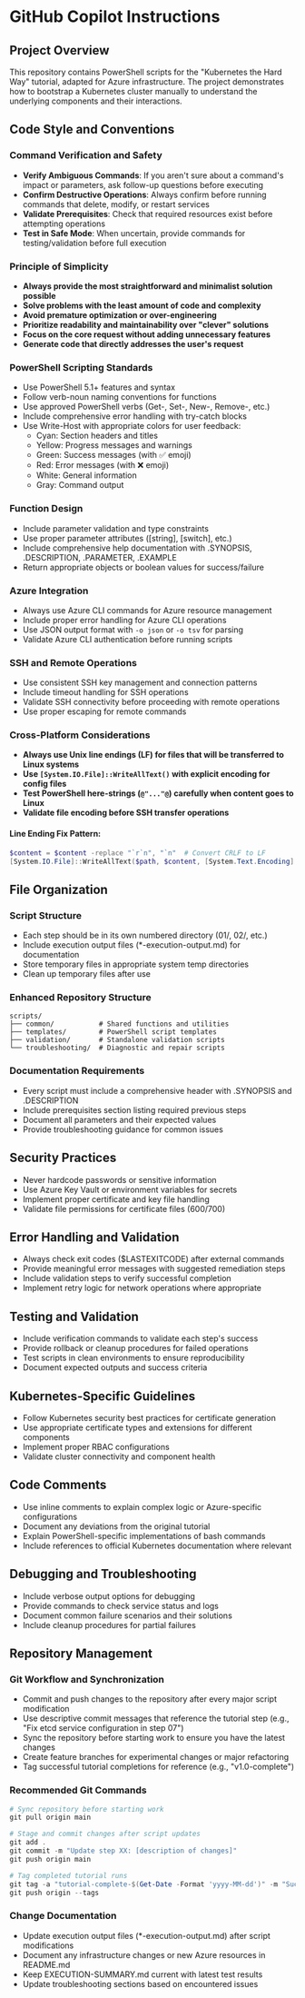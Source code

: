 # GitHub Copilot Instructions

## Project Overview
This repository contains PowerShell scripts for the "Kubernetes the Hard Way" tutorial, adapted for Azure infrastructure. The project demonstrates how to bootstrap a Kubernetes cluster manually to understand the underlying components and their interactions.

## Code Style and Conventions

### Command Verification and Safety
- **Verify Ambiguous Commands**: If you aren't sure about a command's impact or parameters, ask follow-up questions before executing
- **Confirm Destructive Operations**: Always confirm before running commands that delete, modify, or restart services
- **Validate Prerequisites**: Check that required resources exist before attempting operations
- **Test in Safe Mode**: When uncertain, provide commands for testing/validation before full execution

### Principle of Simplicity
- **Always provide the most straightforward and minimalist solution possible**
- **Solve problems with the least amount of code and complexity**
- **Avoid premature optimization or over-engineering**
- **Prioritize readability and maintainability over "clever" solutions**
- **Focus on the core request without adding unnecessary features**
- **Generate code that directly addresses the user's request**

### PowerShell Scripting Standards
- Use PowerShell 5.1+ features and syntax
- Follow verb-noun naming conventions for functions
- Use approved PowerShell verbs (Get-, Set-, New-, Remove-, etc.)
- Include comprehensive error handling with try-catch blocks
- Use Write-Host with appropriate colors for user feedback:
  - Cyan: Section headers and titles
  - Yellow: Progress messages and warnings
  - Green: Success messages (with ✅ emoji)
  - Red: Error messages (with ❌ emoji)
  - White: General information
  - Gray: Command output

### Function Design
- Include parameter validation and type constraints
- Use proper parameter attributes ([string], [switch], etc.)
- Include comprehensive help documentation with .SYNOPSIS, .DESCRIPTION, .PARAMETER, .EXAMPLE
- Return appropriate objects or boolean values for success/failure

### Azure Integration
- Always use Azure CLI commands for Azure resource management
- Include proper error handling for Azure CLI operations
- Use JSON output format with `-o json` or `-o tsv` for parsing
- Validate Azure CLI authentication before running scripts

### SSH and Remote Operations
- Use consistent SSH key management and connection patterns
- Include timeout handling for SSH operations
- Validate SSH connectivity before proceeding with remote operations
- Use proper escaping for remote commands

### Cross-Platform Considerations
- **Always use Unix line endings (LF) for files that will be transferred to Linux systems**
- **Use `[System.IO.File]::WriteAllText()` with explicit encoding for config files**
- **Test PowerShell here-strings (`@"..."@`) carefully when content goes to Linux**
- **Validate file encoding before SSH transfer operations**

#### Line Ending Fix Pattern:
```powershell
$content = $content -replace "`r`n", "`n"  # Convert CRLF to LF
[System.IO.File]::WriteAllText($path, $content, [System.Text.Encoding]::UTF8)
```

## File Organization

### Script Structure
- Each step should be in its own numbered directory (01/, 02/, etc.)
- Include execution output files (*-execution-output.md) for documentation
- Store temporary files in appropriate system temp directories
- Clean up temporary files after use

### Enhanced Repository Structure
```
scripts/
├── common/           # Shared functions and utilities
├── templates/        # PowerShell script templates
├── validation/       # Standalone validation scripts
└── troubleshooting/  # Diagnostic and repair scripts
```

### Documentation Requirements
- Every script must include a comprehensive header with .SYNOPSIS and .DESCRIPTION
- Include prerequisites section listing required previous steps
- Document all parameters and their expected values
- Provide troubleshooting guidance for common issues

## Security Practices
- Never hardcode passwords or sensitive information
- Use Azure Key Vault or environment variables for secrets
- Implement proper certificate and key file handling
- Validate file permissions for certificate files (600/700)

## Error Handling and Validation
- Always check exit codes ($LASTEXITCODE) after external commands
- Provide meaningful error messages with suggested remediation steps
- Include validation steps to verify successful completion
- Implement retry logic for network operations where appropriate

## Testing and Validation
- Include verification commands to validate each step's success
- Provide rollback or cleanup procedures for failed operations
- Test scripts in clean environments to ensure reproducibility
- Document expected outputs and success criteria

## Kubernetes-Specific Guidelines
- Follow Kubernetes security best practices for certificate generation
- Use appropriate certificate types and extensions for different components
- Implement proper RBAC configurations
- Validate cluster connectivity and component health

## Code Comments
- Use inline comments to explain complex logic or Azure-specific configurations
- Document any deviations from the original tutorial
- Explain PowerShell-specific implementations of bash commands
- Include references to official Kubernetes documentation where relevant

## Debugging and Troubleshooting
- Include verbose output options for debugging
- Provide commands to check service status and logs
- Document common failure scenarios and their solutions
- Include cleanup procedures for partial failures

## Repository Management

### Git Workflow and Synchronization
- Commit and push changes to the repository after every major script modification
- Use descriptive commit messages that reference the tutorial step (e.g., "Fix etcd service configuration in step 07")
- Sync the repository before starting work to ensure you have the latest changes
- Create feature branches for experimental changes or major refactoring
- Tag successful tutorial completions for reference (e.g., "v1.0-complete")

### Recommended Git Commands
```powershell
# Sync repository before starting work
git pull origin main

# Stage and commit changes after script updates
git add .
git commit -m "Update step XX: [description of changes]"
git push origin main

# Tag completed tutorial runs
git tag -a "tutorial-complete-$(Get-Date -Format 'yyyy-MM-dd')" -m "Successful tutorial completion"
git push origin --tags
```

### Change Documentation
- Update execution output files (*-execution-output.md) after script modifications
- Document any infrastructure changes or new Azure resources in README.md
- Keep EXECUTION-SUMMARY.md current with latest test results
- Update troubleshooting sections based on encountered issues

